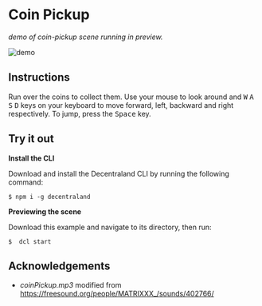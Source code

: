 # Coin Pickup
_demo of coin-pickup scene running in preview._

![demo](https://github.com/decentraland-scenes/coin-pickup/blob/master/screenshots/coin-pickup.gif)

## Instructions
Run over the coins to collect them. Use your mouse to look around and <kbd>W</kbd> <kbd>A</kbd> <kbd>S</kbd> <kbd>D</kbd> keys on your keyboard to move forward, left, backward and right respectively. To jump, press the <kbd>Space</kbd> key.

## Try it out

**Install the CLI**

Download and install the Decentraland CLI by running the following command:

```
$ npm i -g decentraland
```

**Previewing the scene**

Download this example and navigate to its directory, then run:

```
$  dcl start
```

## Acknowledgements

- _coinPickup.mp3_ modified from https://freesound.org/people/MATRIXXX_/sounds/402766/ 
